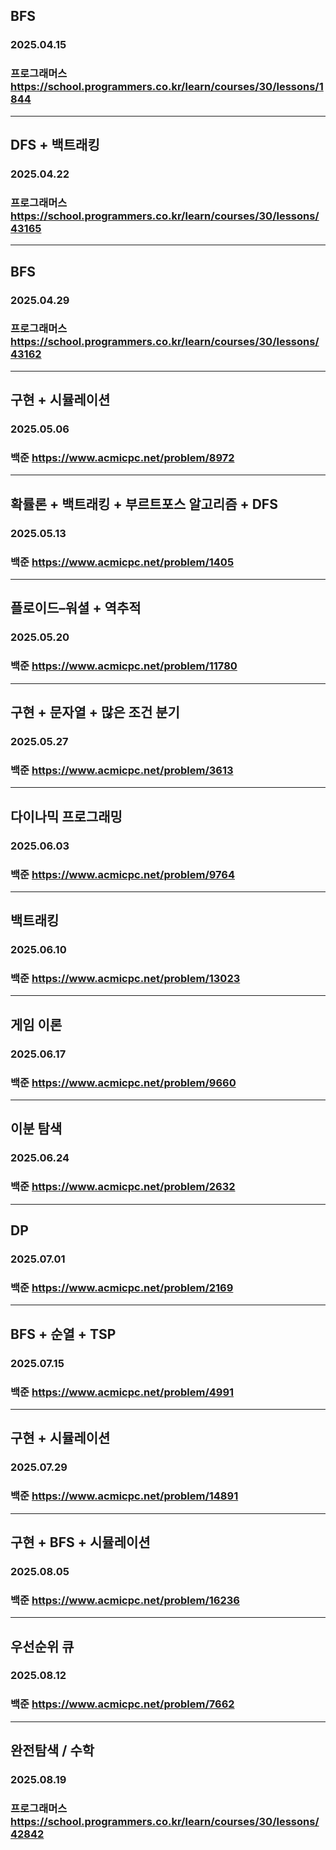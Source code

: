 ## BFS
### 2025.04.15
### 프로그래머스 https://school.programmers.co.kr/learn/courses/30/lessons/1844
---
## DFS + 백트래킹
### 2025.04.22
### 프로그래머스 https://school.programmers.co.kr/learn/courses/30/lessons/43165
---
## BFS
### 2025.04.29
### 프로그래머스 https://school.programmers.co.kr/learn/courses/30/lessons/43162
---
## 구현 + 시뮬레이션
### 2025.05.06
### 백준 https://www.acmicpc.net/problem/8972
---
## 확률론 + 백트래킹 + 부르트포스 알고리즘 + DFS
### 2025.05.13
### 백준 https://www.acmicpc.net/problem/1405
---
## 플로이드–워셜 + 역추적
### 2025.05.20
### 백준 https://www.acmicpc.net/problem/11780
---
## 구현 + 문자열 + 많은 조건 분기
### 2025.05.27
### 백준 https://www.acmicpc.net/problem/3613
---
## 다이나믹 프로그래밍
### 2025.06.03
### 백준 https://www.acmicpc.net/problem/9764
---
## 백트래킹
### 2025.06.10
### 백준 https://www.acmicpc.net/problem/13023
---
## 게임 이론
### 2025.06.17
### 백준 https://www.acmicpc.net/problem/9660
---
## 이분 탐색
### 2025.06.24
### 백준 https://www.acmicpc.net/problem/2632
---
## DP
### 2025.07.01
### 백준 https://www.acmicpc.net/problem/2169
---
## BFS + 순열 + TSP
### 2025.07.15
### 백준 https://www.acmicpc.net/problem/4991
---
## 구현 + 시뮬레이션
### 2025.07.29
### 백준 https://www.acmicpc.net/problem/14891
---
## 구현 + BFS + 시뮬레이션
### 2025.08.05
### 백준 https://www.acmicpc.net/problem/16236
---
## 우선순위 큐
### 2025.08.12
### 백준 https://www.acmicpc.net/problem/7662
---
## 완전탐색 / 수학
### 2025.08.19
### 프로그래머스 https://school.programmers.co.kr/learn/courses/30/lessons/42842
